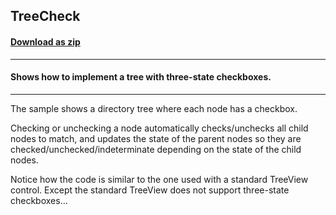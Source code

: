 ## TreeCheck
#### [Download as zip](https://minhaskamal.github.io/DownGit/#/home?url=https://github.com/GrapeCity/ComponentOne-WinForms-Samples/tree/master/NetFramework\FlexGrid\CS\TreeCheck)
____
#### Shows how to implement a tree with three-state checkboxes.
____
The sample shows a directory tree where each node has a checkbox. 

Checking or unchecking a node automatically checks/unchecks all child nodes to match, and updates the state of the parent nodes so they are checked/unchecked/indeterminate depending on the state of the child nodes. 

Notice how the code is similar to the one used with a standard TreeView control. Except the standard TreeView does not support three-state checkboxes... 